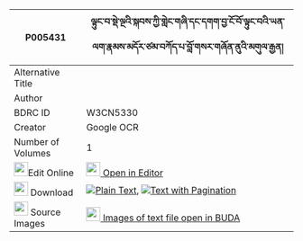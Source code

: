 |P005431|ལྟུང་བ་སྡེ་ལྔའི་སྐབས་ཀྱི་གླེང་གཞི་དང་དགག་བྱ་ངོ་བོ་ལྟུང་བའི་ཡན་ལག་རྣམས་མདོར་ཙམ་བཀོད་པ་བློ་གསར་གཞོན་ནུའི་མགུལ་རྒྱན། 
| --- | --- 
|Alternative Title |
|Author | 
|BDRC ID | W3CN5330
|Creator | Google OCR
|Number of Volumes| 1
|<img width="25" src="https://img.icons8.com/color/25/000000/edit-property.png">Edit Online| [<img width="25" src="https://avatars.githubusercontent.com/u/45091458?s=200&v=4"> Open in Editor](http://editor.openpecha.org/P005431)
|<img width="25" src="https://img.icons8.com/fluent/48/000000/download-2.png"/>  Download | [![](https://img.icons8.com/color/20/000000/txt.png)Plain Text](https://github.com/Openpecha/P005431/releases/download/v1/tungwa_de_nga_i_kab_kyi_leng_s_plain_P005431.zip), [![](https://img.icons8.com/color/20/000000/txt.png)Text with Pagination](https://github.com/Openpecha/P005431/releases/download/v1/tungwa_de_nga_i_kab_kyi_leng_s_pages_P005431.zip)
|<img width="25" src="https://img.icons8.com/plasticine/100/000000/pictures-folder.png"/>  Source Images | [<img width="25" src="https://library.bdrc.io/icons/BUDA-small.svg"> Images of text file open in BUDA](https://library.bdrc.io/show/bdr:W3CN5330)